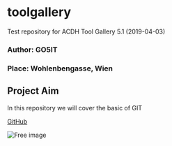 # toolgallery
Test repository for ACDH Tool Gallery 5.1 (2019-04-03)

### Author: GO5IT
### Place: Wohlenbengasse, Wien

## Project Aim
In this repository we will cover the basic of GIT

[GitHub](http://github.com)

![Free image](https://upload.wikimedia.org/wikipedia/commons/6/68/%28Mlle_Peschard%29_%28photographie_tirage_%28...%29Atelier_Nadar_btv1b53082251n.jpg)
